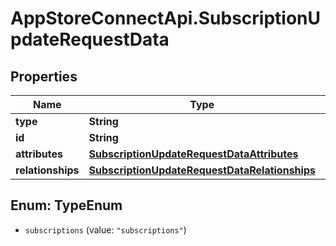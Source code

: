 # AppStoreConnectApi.SubscriptionUpdateRequestData

## Properties

Name | Type | Description | Notes
------------ | ------------- | ------------- | -------------
**type** | **String** |  | 
**id** | **String** |  | 
**attributes** | [**SubscriptionUpdateRequestDataAttributes**](SubscriptionUpdateRequestDataAttributes.md) |  | [optional] 
**relationships** | [**SubscriptionUpdateRequestDataRelationships**](SubscriptionUpdateRequestDataRelationships.md) |  | [optional] 



## Enum: TypeEnum


* `subscriptions` (value: `"subscriptions"`)




